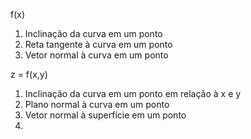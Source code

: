 


f(x)
1. Inclinação da curva em um ponto
2. Reta tangente à curva em um ponto
3. Vetor normal à curva em um ponto

z = f(x,y)
1. Inclinação da curva em um ponto em relação à x e y
2. Plano normal à curva em um ponto
3. Vetor normal à superfície em um ponto
4. 